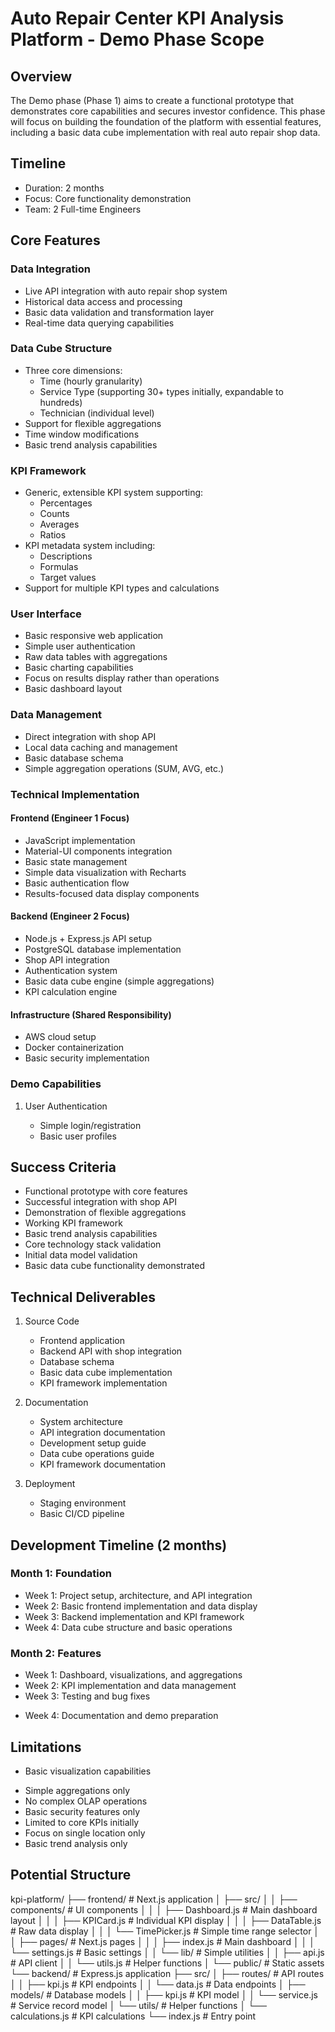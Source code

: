 # Auto Repair Center KPI Analysis Platform - Demo Phase Scope

## Overview

The Demo phase (Phase 1) aims to create a functional prototype that demonstrates core capabilities and secures investor confidence. This phase will focus on building the foundation of the platform with essential features, including a basic data cube implementation with real auto repair shop data.

## Timeline

- Duration: 2 months
- Focus: Core functionality demonstration
- Team: 2 Full-time Engineers

## Core Features

### Data Integration

- Live API integration with auto repair shop system
- Historical data access and processing
- Basic data validation and transformation layer
- Real-time data querying capabilities

### Data Cube Structure

- Three core dimensions:
  - Time (hourly granularity)
  - Service Type (supporting 30+ types initially, expandable to hundreds)
  - Technician (individual level)
- Support for flexible aggregations
- Time window modifications
- Basic trend analysis capabilities

### KPI Framework

- Generic, extensible KPI system supporting:
  - Percentages
  - Counts
  - Averages
  - Ratios
- KPI metadata system including:
  - Descriptions
  - Formulas
  - Target values
- Support for multiple KPI types and calculations

### User Interface

- Basic responsive web application
- Simple user authentication
- Raw data tables with aggregations
- Basic charting capabilities
- Focus on results display rather than operations
- Basic dashboard layout

### Data Management

- Direct integration with shop API
- Local data caching and management
- Basic database schema
- Simple aggregation operations (SUM, AVG, etc.)

### Technical Implementation

#### Frontend (Engineer 1 Focus)

- JavaScript implementation
- Material-UI components integration
- Basic state management
- Simple data visualization with Recharts
- Basic authentication flow
- Results-focused data display components

#### Backend (Engineer 2 Focus)

- Node.js + Express.js API setup
- PostgreSQL database implementation
- Shop API integration
- Authentication system
- Basic data cube engine (simple aggregations)
- KPI calculation engine

#### Infrastructure (Shared Responsibility)

- AWS cloud setup
- Docker containerization
- Basic security implementation

### Demo Capabilities

1. User Authentication

   - Simple login/registration
   - Basic user profiles

<!-- 2. Dashboard

   - Basic KPI display
   - Sample data visualization
   - Simple data cube operations

3. Data Management
   - Manual data entry
   - Basic data storage
   - Basic data cube operations:
     - Simple slicing (by time, service type)
     - Basic aggregations (sum, average)
     - Simple drill-down capability -->

## Success Criteria

- Functional prototype with core features
- Successful integration with shop API
- Demonstration of flexible aggregations
- Working KPI framework
- Basic trend analysis capabilities
- Core technology stack validation
- Initial data model validation
- Basic data cube functionality demonstrated

## Technical Deliverables

1. Source Code

   - Frontend application
   - Backend API with shop integration
   - Database schema
   - Basic data cube implementation
   - KPI framework implementation

2. Documentation

   - System architecture
   - API integration documentation
   - Development setup guide
   - Data cube operations guide
   - KPI framework documentation

3. Deployment
   - Staging environment
   - Basic CI/CD pipeline

## Development Timeline (2 months)

### Month 1: Foundation

<!-- - Week 1: Project setup and architecture
- Week 2: Basic frontend implementation
- Week 3: Basic backend implementation
- Week 4: Authentication system and basic data cube structure -->

- Week 1: Project setup, architecture, and API integration
- Week 2: Basic frontend implementation and data display
- Week 3: Backend implementation and KPI framework
- Week 4: Data cube structure and basic operations

### Month 2: Features

<!-- - Week 1: Dashboard, visualizations, and data cube interface
- Week 2: Data management features and basic cube operations -->

- Week 1: Dashboard, visualizations, and aggregations
- Week 2: KPI implementation and data management
- Week 3: Testing and bug fixes
<!-- - Week 4: Documentation and preparation for demo -->
- Week 4: Documentation and demo preparation

## Limitations

<!-- - Limited to sample data -->

- Basic visualization capabilities
<!-- - No POS system integration
- No real-time data processing
- Basic data cube with limited dimensions (2-3) -->
- Simple aggregations only
- No complex OLAP operations
- Basic security features only
- Limited to core KPIs initially
- Focus on single location only
- Basic trend analysis only

## Potential Structure

kpi-platform/
├── frontend/ # Next.js application
│ ├── src/
│ │ ├── components/ # UI components
│ │ │ ├── Dashboard.js # Main dashboard layout
│ │ │ ├── KPICard.js # Individual KPI display
│ │ │ ├── DataTable.js # Raw data display
│ │ │ └── TimePicker.js # Simple time range selector
│ │ ├── pages/ # Next.js pages
│ │ │ ├── index.js # Main dashboard
│ │ │ └── settings.js # Basic settings
│ │ └── lib/ # Simple utilities
│ │ ├── api.js # API client
│ │ └── utils.js # Helper functions
│ └── public/ # Static assets
└── backend/ # Express.js application
├── src/
│ ├── routes/ # API routes
│ │ ├── kpi.js # KPI endpoints
│ │ └── data.js # Data endpoints
│ ├── models/ # Database models
│ │ ├── kpi.js # KPI model
│ │ └── service.js # Service record model
│ └── utils/ # Helper functions
│ └── calculations.js # KPI calculations
└── index.js # Entry point
